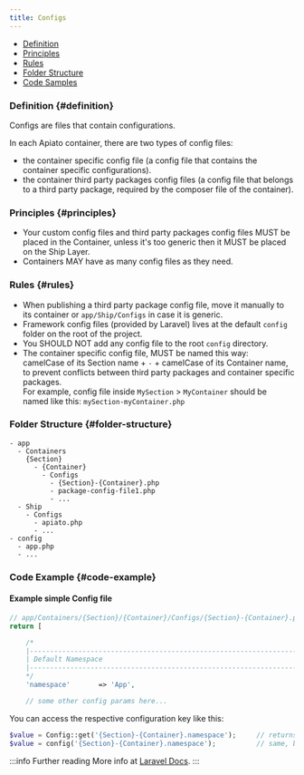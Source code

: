```yaml
---
title: Configs
---
```


* [Definition](#definition)
* [Principles](#principles)
* [Rules](#rules)
* [Folder Structure](#folder-structure)
* [Code Samples](#code-samples)

### Definition {#definition}

Configs are files that contain configurations.

In each Apiato container, there are two types of config files:
- the container specific config file (a config file that contains the container specific configurations).
- the container third party packages config files (a config file that belongs to a third party package, required by the composer file of the container).

### Principles {#principles}

- Your custom config files and third party packages config files MUST be placed in the Container, unless it's too generic then it MUST be placed on the Ship Layer.
- Containers MAY have as many config files as they need.

### Rules {#rules}

- When publishing a third party package config file, move it manually to its container or `app/Ship/Configs` in case it is generic.
- Framework config files (provided by Laravel) lives at the default `config` folder on the root of the project.
- You SHOULD NOT add any config file to the root `config` directory.
- The container specific config file, MUST be named this way:  
  camelCase of its Section name + `-` + camelCase of its Container name, to prevent conflicts between third party packages and container specific packages.  
  For example, config file inside `MySection` > `MyContainer` should be named like this: `mySection-myContainer.php`

### Folder Structure {#folder-structure}

```
- app
  - Containers
    {Section}
      - {Container}
        - Configs
          - {Section}-{Container}.php
          - package-config-file1.php
          - ...
  - Ship
    - Configs
      - apiato.php
      - ...
- config
  - app.php
  - ...
```

### Code Example {#code-example}

#### Example simple Config file

```php
// app/Containers/{Section}/{Container}/Configs/{Section}-{Container}.php
return [

    /*
    |--------------------------------------------------------------------------
    | Default Namespace
    |--------------------------------------------------------------------------
    */
    'namespace'       => 'App',

    // some other config params here...
```
You can access the respective configuration key like this:
```php
$value = Config::get('{Section}-{Container}.namespace');     // returns 'App'
$value = config('{Section}-{Container}.namespace');          // same, but using laravel helper function
```

:::info Further reading
More info at [Laravel Docs](https://laravel.com/docs/configuration).
:::
